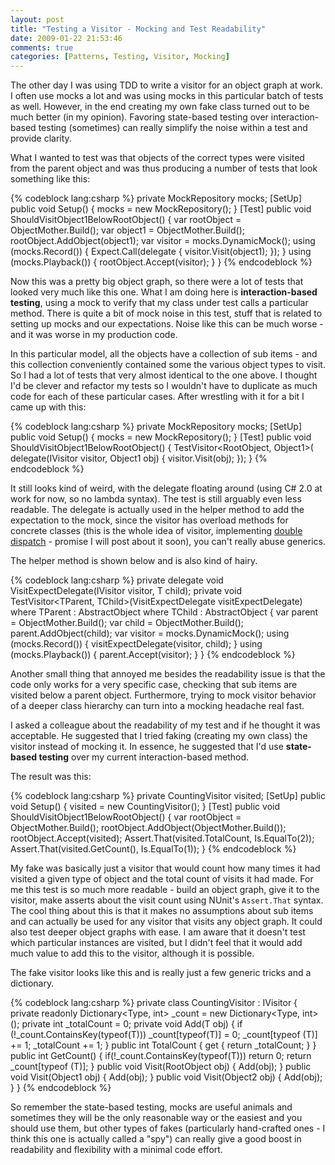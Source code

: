 ```yaml
---
layout: post
title: "Testing a Visitor - Mocking and Test Readability"
date: 2009-01-22 21:53:46
comments: true
categories: [Patterns, Testing, Visitor, Mocking]
---
```

The other day I was using TDD to write a visitor for an object graph at work. I often use mocks a lot and was using mocks in this particular batch of tests as well. However, in the end creating my own fake class turned out to be much better (in my opinion). Favoring state-based testing over interaction-based testing (sometimes) can really simplify the noise within a test and provide clarity.
 
What I wanted to test was that objects of the correct types were visited from the parent object and was thus producing a number of tests that look something like this:
 
{% codeblock lang:csharp %}
private MockRepository mocks;
[SetUp]
public void Setup()
{
    mocks = new MockRepository();
}
[Test]
public void ShouldVisitObject1BelowRootObject()
{
    var rootObject = ObjectMother.Build<RootObject>();
    var object1 = ObjectMother.Build<Object1>();
    rootObject.AddObject(object1);
    var visitor = mocks.DynamicMock<IVisitor>();
    using (mocks.Record())
    {
        Expect.Call(delegate { visitor.Visit(object1); });
    }
    using (mocks.Playback())
    {
        rootObject.Accept(visitor);
    }
}
{% endcodeblock %}

Now this was a pretty big object graph, so there were a lot of tests that looked very much like this one. What I am doing here is **interaction-based testing**, using a mock to verify that my class under test calls a particular method. There is quite a bit of mock noise in this test, stuff that is related to setting up mocks and our expectations. Noise like this can be much worse - and it was worse in my production code.

In this particular model, all the objects have a collection of sub items - and this collection conveniently contained some the various object types to visit. So I had a lot of tests that very almost identical to the one above. I thought I'd be clever and refactor my tests so I wouldn't have to duplicate as much code for each of these particular cases. After wrestling with it for a bit I came up with this:

{% codeblock lang:csharp %}
private MockRepository mocks;
[SetUp]
public void Setup()
{
    mocks = new MockRepository();
}
[Test]
public void ShouldVisitObject1BelowRootObject()
{
    TestVisitor<RootObject, Object1>(
        delegate(IVisitor visitor, Object1 obj)
        {
            visitor.Visit(obj);
        });
}
{% endcodeblock %}

It still looks kind of weird, with the delegate floating around (using C# 2.0 at work for now, so no lambda syntax). The test is still arguably even less readable. The delegate is actually used in the helper method to add the expectation to the mock, since the visitor has overload methods for concrete classes (this is the whole idea of visitor, implementing [double dispatch](http://en.wikipedia.org/wiki/Double_dispatch) - promise I will post about it soon), you can't really abuse generics.

The helper method is shown below and is also kind of hairy.

{% codeblock lang:csharp %}
private delegate void VisitExpectDelegate<T>(IVisitor visitor, T child);
private void TestVisitor<TParent, TChild>(VisitExpectDelegate<TChild> visitExpectDelegate)
    where TParent : AbstractObject
    where TChild : AbstractObject
{
    var parent = ObjectMother.Build<TParent>();
    var child = ObjectMother.Build<TChild>();
    parent.AddObject(child);
    var visitor = mocks.DynamicMock<IVisitor>();
    using (mocks.Record())
    {
        visitExpectDelegate(visitor, child);
    }
    using (mocks.Playback())
    {
        parent.Accept(visitor);
    }
}
{% endcodeblock %}

Another small thing that annoyed me besides the readability issue is that the code only works for a very specific case, checking that sub items are visited below a parent object. Furthermore, trying to mock visitor behavior of a deeper class hierarchy can turn into a mocking headache real fast.

I asked a colleague about the readability of my test and if he thought it was acceptable. He suggested that I tried faking (creating my own class) the visitor instead of mocking it. In essence, he suggested that I'd use **state-based testing** over my current interaction-based method.

The result was this:

{% codeblock lang:csharp %}
private CountingVisitor visited;
[SetUp]
public void Setup()
{
    visited = new CountingVisitor();
}
[Test]
public void ShouldVisitObject1BelowRootObject()
{
    var rootObject = ObjectMother.Build<RootObject>();
    rootObject.AddObject(ObjectMother.Build<Object1>());
    rootObject.Accept(visited);
    Assert.That(visited.TotalCount, Is.EqualTo(2));
    Assert.That(visited.GetCount<Object1>(), Is.EqualTo(1));
}
{% endcodeblock %}

My fake was basically just a visitor that would count how many times it had visited a given type of object and the total count of visits it had made. For me this test is so much more readable - build an object graph, give it to the visitor, make asserts about the visit count using NUnit's `Assert.That` syntax. The cool thing about this is that it makes no assumptions about sub items and can actually be used for any visitor that visits any object graph. It could also test deeper object graphs with ease. I am aware that it doesn't test which particular instances are visited, but I didn't feel that it would add much value to add this to the visitor, although it is possible.

The fake visitor looks like this and is really just a few generic tricks and a dictionary.

{% codeblock lang:csharp %}
private class CountingVisitor : IVisitor
{
    private readonly Dictionary<Type, int> _count = new Dictionary<Type, int>();
    private int _totalCount = 0;
    private void Add<T>(T obj)
    {
        if (!_count.ContainsKey(typeof(T))) _count[typeof(T)] = 0;
        _count[typeof (T)] += 1;
        _totalCount += 1;
    }
    public int TotalCount
    {
        get { return _totalCount; }
    }
    public int GetCount<T>()
    {
        if(!_count.ContainsKey(typeof(T))) return 0;
        return _count[typeof (T)];
    }
    public void Visit(RootObject obj) { Add(obj); }
    public void Visit(Object1 obj) { Add(obj); }
    public void Visit(Object2 obj) { Add(obj); }
}
{% endcodeblock %}

So remember the state-based testing, mocks are useful animals and sometimes they will be the only reasonable way or the easiest and you should use them, but other types of fakes (particularly hand-crafted ones - I think this one is actually called a "spy") can really give a good boost in readability and flexibility with a minimal code effort.
